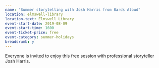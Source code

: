 ```yaml
---
name: "Summer storytelling with Josh Harris from Bards Aloud"
location: elmswell-library
location-text: Elmswell Library
event-start-date: 2019-08-09
event-start-time: 1600
event-ticket-price: free
event-category: summer-holidays
breadcrumb: y
---
```


Everyone is invited to enjoy this free session with professional storyteller Josh Harris.
